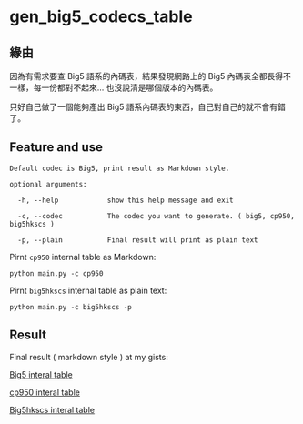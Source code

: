 # gen_big5_codecs_table

## 緣由

因為有需求要查 Big5 語系的內碼表，結果發現網路上的 Big5 內碼表全都長得不一樣，每一份都對不起來... 也沒說清是哪個版本的內碼表。

只好自己做了一個能夠產出 Big5 語系內碼表的東西，自己對自己的就不會有錯了。

## Feature and use

```
Default codec is Big5, print result as Markdown style.

optional arguments:

  -h, --help            show this help message and exit

  -c, --codec           The codec you want to generate. ( big5, cp950, big5hkscs )

  -p, --plain           Final result will print as plain text
```

Pirnt `cp950` internal table as Markdown:

`python main.py -c cp950`

Pirnt `big5hkscs` internal table as plain text:

`python main.py -c big5hkscs -p`

## Result

Final result ( markdown style ) at my gists:

[Big5 interal table](https://gist.github.com/Vic-Chang/19e905cff96d633f1573ab9dcebdd1c3)

[cp950 interal table](https://gist.github.com/Vic-Chang/05b7441d95ae49e577ffec2e3e1223fb)

[Big5hkscs interal table](https://gist.github.com/Vic-Chang/0f4e3034723df023ebc028fdd3be9888)